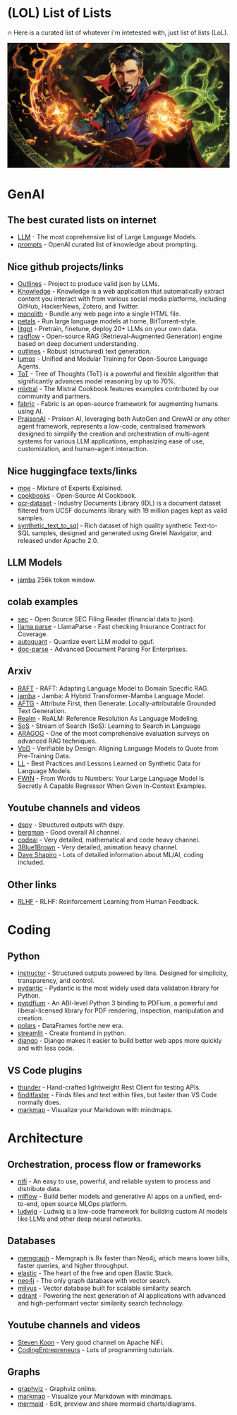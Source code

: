 # (LOL) List of Lists



🔥 Here is a curated list of whatever i'm intetested with, just list of lists (LoL).

![](resources/magic.jpg)

# GenAI

## The best curated lists on internet
- [LLM](https://github.com/Hannibal046/Awesome-LLM) - The most coprehensive list of Large Language Models.
- [prompts](https://github.com/openai/openai-cookbook/blob/main/articles/related_resources.md) - OpenAI curated list of knowledge about prompting.

## Nice github projects/links
- [Outlines](https://github.com/outlines-dev/outlines) - Project to produce valid json by LLMs.
- [Knowledge](https://github.com/raphaelsty/knowledge) - Knowledge is a web application that automatically extract content you interact with from various social media platforms, including GitHub, HackerNews, Zotero, and Twitter.
- [monolith](https://github.com/Y2Z/monolith) - Bundle any web page into a single HTML file.
- [petals](https://github.com/bigscience-workshop/petals) - Run large language models at home, BitTorrent-style.
- [litgpt](https://github.com/Lightning-AI/litgpt) - Pretrain, finetune, deploy 20+ LLMs on your own data.
- [ragflow](https://github.com/infiniflow/ragflow) - Open-source RAG (Retrieval-Augmented Generation) engine based on deep document understanding.
- [outlines](https://github.com/outlines-dev/outlines) - Robust (structured) text generation.
- [lumos](https://github.com/allenai/lumos) - Unified and Modular Training for Open-Source Language Agents.
- [ToT](https://github.com/kyegomez/tree-of-thoughts) - Tree of Thoughts (ToT) is a powerful and flexible algorithm that significantly advances model reasoning by up to 70%.
- [mixtral](https://github.com/mistralai/cookbook) - The Mistral Cookbook features examples contributed by our community and partners.
- [fabric](https://github.com/danielmiessler/fabric) - Fabric is an open-source framework for augmenting humans using AI.
- [PraisonAI](https://github.com/MervinPraison/PraisonAI) - Praison AI, leveraging both AutoGen and CrewAI or any other agent framework, represents a low-code, centralised framework designed to simplify the creation and orchestration of multi-agent systems for various LLM applications, emphasizing ease of use, customization, and human-agent interaction.

## Nice huggingface texts/links
- [moe](https://huggingface.co/blog/moe) - Mixture of Experts Explained.
- [cookbooks](https://huggingface.co/learn/cookbook/index) - Open-Source AI Cookbook.
- [ocr-dataset](https://huggingface.co/collections/pixparse/pdf-document-ocr-datasets-660701430b0346f97c4bc628) - Industry Documents Library (IDL) is a document dataset filtered from UCSF documents library with 19 million pages kept as valid samples.
- [synthetic_text_to_sql](https://huggingface.co/datasets/gretelai/synthetic_text_to_sql) - Rich dataset of high quality synthetic Text-to-SQL samples, designed and generated using Gretel Navigator, and released under Apache 2.0.

## LLM Models
 - [jamba](https://huggingface.co/ai21labs/Jamba-v0.1) 256k token window.

## colab examples
- [sec](https://colab.research.google.com/gist/virattt/04c9f7cc31e21f2f433906d27b84ed25/oss-sec-filing-reader.ipynb) - Open Source SEC Filing Reader (financial data to json).
- [llama parse](https://colab.research.google.com/gist/seldo/f6b3515db1f4dd7976d70d54054f6996/demo_insurance.ipynb) - LlamaParse - Fast checking Insurance Contract for Coverage.
- [autoquant](https://colab.research.google.com/drive/1b6nqC7UZVt8bx4MksX7s656GXPM-eWw4?usp=sharing#scrollTo=fD24jJxq7t3k) - Quantize evert LLM model to gguf.
- [doc-parse](https://colab.research.google.com/drive/1xJzQdsgy6zH7H1igwT2CTx-JzgG0mCq2?usp=sharing) - Advanced Document Parsing For Enterprises.

## Arxiv
- [RAFT](https://arxiv.org/abs/2403.10131) - RAFT: Adapting Language Model to Domain Specific RAG.
- [jamba](https://arxiv.org/abs/2403.19887) - Jamba: A Hybrid Transformer-Mamba Language Model.
- [AFTG](https://arxiv.org/abs/2403.17104) - Attribute First, then Generate: Locally-attributable Grounded Text Generation.
- [Realm](https://arxiv.org/html/2403.20329v1) - ReALM: Reference Resolution As Language Modeling.
- [SoS](https://arxiv.org/abs/2404.03683) - Stream of Search (SoS): Learning to Search in Language
- [ARAGOG](https://arxiv.org/pdf/2404.01037.pdf) - One of the most comprehensive evaluation surveys on advanced RAG techniques.
- [VbD](https://arxiv.org/abs/2404.03862) - Verifiable by Design: Aligning Language Models to Quote from Pre-Training Data.
- [LL](https://arxiv.org/abs/2404.07503) - Best Practices and Lessons Learned on Synthetic Data for Language Models.
- [FWtN](https://arxiv.org/abs/2404.07544) - From Words to Numbers: Your Large Language Model Is Secretly A Capable Regressor When Given In-Context Examples.

## Youtube channels and videos
- [dspy](https://www.youtube.com/watch?v=tVw3CwrN5-8) - Structured outputs with dspy.
- [bergman](https://www.youtube.com/@matthew_berman) - Good overall AI channel.
- [codeai](https://www.youtube.com/@code4AI) - Very detailed, mathematical and code heavy channel.
- [3Blue1Brown](https://www.youtube.com/playlist?list=PLZHQObOWTQDNU6R1_67000Dx_ZCJB-3pi) - Very detailed, animation heavy channel.
- [Dave Shapiro](https://www.youtube.com/@DaveShap) - Lots of detailed information about ML/AI, coding included.

## Other links
 - [RLHF](https://huyenchip.com/2023/05/02/rlhf.html) - RLHF: Reinforcement Learning from Human Feedback.

# Coding

## Python
- [instructor](https://python.useinstructor.com/) - Structured outputs powered by llms. Designed for simplicity, transparency, and control.
- [pydantic](https://docs.pydantic.dev/latest/) - Pydantic is the most widely used data validation library for Python.
- [pypdfium](https://github.com/pypdfium2-team/pypdfium2) - An ABI-level Python 3 binding to PDFium, a powerful and liberal-licensed library for PDF rendering, inspection, manipulation and creation.
- [polars](https://pola.rs/) - DataFrames forthe new era.
- [streamlit](https://streamlit.io/) - Create frontend in python.
- [django](https://www.djangoproject.com/) - Django makes it easier to build better web apps more quickly and with less code.

## VS Code plugins
- [thunder](https://www.thunderclient.com/) - Hand-crafted lightweight Rest Client for testing APIs.
- [finditfaster](https://github.com/tomrijndorp/vscode-finditfaster) - Finds files and text within files, but faster than VS Code normally does.
- [markmap](https://marketplace.visualstudio.com/items?itemName=gera2ld.markmap-vscode) - Visualize your Markdown with mindmaps.

# Architecture

## Orchestration, process flow or frameworks
 - [nifi](https://nifi.apache.org/) - An easy to use, powerful, and reliable system to process and distribute data. 
 - [mlflow](https://mlflow.org/) - Build better models and generative AI apps on a unified, end-to-end, open source MLOps platform.
 - [ludwig](https://ludwig.ai/latest/) - Ludwig is a low-code framework for building custom AI models like LLMs and other deep neural networks.

## Databases
 - [memgraph](https://memgraph.com/) - Memgraph is 8x faster than Neo4j, which means lower bills, faster queries, and higher throughput.
 - [elastic](https://www.elastic.co/elasticsearch) - The heart of the free and open Elastic Stack.
 - [neo4j](https://neo4j.com/) - The only graph database with vector search.
 - [milvus](https://milvus.io/) - Vector database built for scalable similarity search.
 - [qdrant](https://qdrant.tech/) - Powering the next generation of AI applications with advanced and high-performant vector similarity search technology.

## Youtube channels and videos
 - [Steven Koon](https://www.youtube.com/@StevenKoon) - Very good channel on Apache NiFi.
 - [CodingEntrepreneurs](https://www.youtube.com/@CodingEntrepreneurs) - Lots of programming tutorials.

 ## Graphs
 - [graphviz](https://dreampuf.github.io/GraphvizOnline/) - Graphviz online.
 - [markmap](https://markmap.js.org/) - Visualize your Markdown with mindmaps.
 - [mermaid](https://mermaid.live/) - Edit, preview and share mermaid charts/diagrams.







